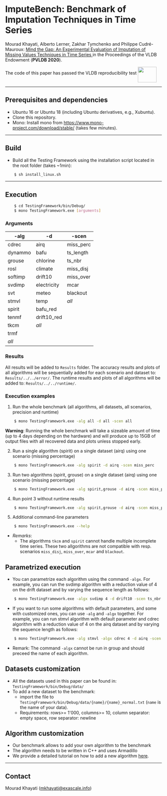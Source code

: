 # ImputeBench:  Benchmark of Imputation Techniques in Time Series  

Mourad Khayati, Alberto Lerner, Zakhar Tymchenko and Philippe Cudré-Mauroux:  <a href = "http://www.vldb.org/pvldb/vol13/p768-khayati.pdf">Mind the Gap: An Experimental Evaluation of Imputation of Missing Values Techniques in Time Series </a> in the Proceedings of the VLDB Endowment (**PVLDB 2020**).

The code of this paper has passed the VLDB reproducibility test <a href = "https://vldb-repro.com"> <img align = "middle" src="https://raw.githubusercontent.com/eXascaleInfolab/bench-vldb20/master/TestingFramework/db-repro-stamp.png" width="60" height="50" /> </a>

<!---

#### Repository structure
- Algorithms - missing blocks recovery algorithms: CDRec, STMVL, TRMF, TKCM, SPIRIT, TeNMF, GROUSE, SVDImpute, SoftImpute, SVT, ROSL, DynaMMo.
- Datasets - different datasets and time series from different sources.
- Testing Framework - a program to run automated suite of tests on the datasets with the algorithms mentioned above.
 --->

___

## Prerequisites and dependencies

- Ubuntu 16 or Ubuntu 18 (including Ubuntu derivatives, e.g., Xubuntu).
- Clone this repository.
- Mono: Install mono from https://www.mono-project.com/download/stable/ (takes few minutes).

___

## Build

- Build all the Testing Framework using the installation script located in the root folder (takes ~1min):
```bash
    $ sh install_linux.sh
```

___

## Execution


```bash
    $ cd TestingFramework/bin/Debug/
    $ mono TestingFramework.exe [arguments]
```

### Arguments

 | -alg  | -d  |  -scen 
 | -------- | -------- | -------- |
 | cdrec    | airq        | miss_perc |
 | dynammo  | bafu        | ts_length |
 | grouse   | chlorine    | ts_nbr    |
 | rosl     | climate     | miss_disj |
 | softimp  | drift10     | miss_over |
 | svdimp   | electricity | mcar      |
 | svt      | meteo       | blackout  |
 | stmvl    | temp        | *all*     |
 | spirit   | bafu_red    |           |
 | tenmf    | drift10_red |           |
 | tkcm     | *all*       |           |
 | trmf     |             |           |
 | *all*    |             |           |



### Results
All results will be added to `Results` folder. The accuracy results and plots of all algorithms will be sequentially added for each scenario and dataset to: `Results/../../error/`. The runtime results and plots of all algorithms will be added to: `Results/../../runtime/`. 


### Execution examples

1. Run the whole benchmark (all algorithms, all datasets, all scenarios, precision and runtime)
```bash
    $ mono TestingFramework.exe -alg all -d all -scen all
```
**Warning**: Running the whole benchmark will take a sizeable amount of time (up to 4 days depending on the hardware) and will produce up to 15GB of output files with all recovered data and plots unless stopped early.

2. Run a single algorithm (spirit) on a single dataset (airq) using one scenario (missing percentage)
```bash
    $ mono TestingFramework.exe -alg spirit -d airq -scen miss_perc
```

3. Run two algorithms (spirit, grouse) on a single dataset (airq) using one scenario (missing percentage)
```bash
    $ mono TestingFramework.exe -alg spirit,grouse -d airq -scen miss_perc
```

4. Run point 3 without runtime results
```bash
    $ mono TestingFramework.exe -alg spirit,grouse -d airq -scen miss_perc -nort
```

5. Additional command-line parameters
```bash
    $ mono TestingFramework.exe --help
```

- *Remarks*:
    - The algorithms `tkcm` and `spirit` cannot handle multiple incomplete time series. These two allgorithms are not compatible with resp. scenarios `miss_disj`, `miss_over`, `mcar` and `blackout`.

## Parametrized execution

- You can parametrize each algorithm using the command `-algx`. For example, you can run
the svdimp algorithm with a reduction value of 4 on the drift dataset and by varying the sequence length as follows:

```bash
    $ mono TestingFramework.exe -algx svdimp 4 -d drift10 -scen ts_nbr
```

- If you want to run some algorithms with default parameters, and some with customized ones, you can use `-alg` and `-algx` together. For example, you can run stmvl algorithm with default parameter and cdrec algorithm with a reduction value of 4 on the airq dataset and by varying the sequence length as follows:

```bash
    $ mono TestingFramework.exe -alg stmvl -algx cdrec 4 -d airq -scen ts_nbr
```

- Remark: The command `-algx` cannot be run in group and should preceed the name of each algorithm.


## Datasets customization

- All the datasets used in this paper can be found in:  `TestingFramework/bin/Debug/data/`
- To add a new dataset to the benchmark:
  - import the file to `TestingFramework/bin/Debug/data/{name}/{name}_normal.txt` (`name` is the name of your data).
  - Requirements: rows>= 1'000, columns>= 10, column separator: empty space, row separator: newline

## Algorithm customization

- Our benchmark allows to add your own algorithm to the benchmark 
- The algorithm needs to be written in C++ and uses Armadillo
- We provide a detailed tutorial on how to add a new algorithm [here](https://github.com/eXascaleInfolab/bench-vldb20/tree/master/Algorithms).


___

## Contact
Mourad Khayati (mkhayati@exascale.info)

<!---
### Optional commands

 | Argument | Description | Options | Remarks |
 | -------- | -------- | -------- | -------- | 
 | -nort | Doesn't test runtime of the algorithms | n/a | - |
 | -noprec | Doesn't test precision of the algorithms | n/a | - |
 | -novis | Doesn't render plots which show the recovered block | n/a | - |
 | -out [folder] | Redirects results from default folder to a custom one | [folder] : a folder to store the results | Folder will be created is it doesn't exist. Existing files might be overwritten. |
 --->
